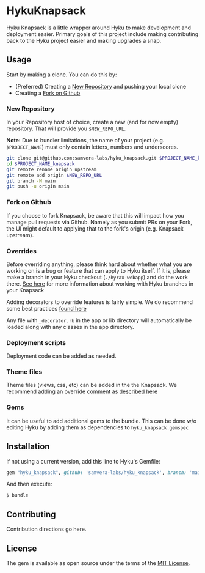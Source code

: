 # HykuKnapsack
Hyku Knapsack is a little wrapper around Hyku to make development and deployment easier. Primary goals of this project include making contributing back to the Hyku project easier and making upgrades a snap.

## Usage

Start by making a clone.  You can do this by:

- (Preferred) Creating a [New Repository](#new-repository) and pushing your local clone 
- Creating a [Fork on Github](#fork-on-github)

### New Repository

In your Repository host of choice, create a new (and for now empty) repository.  That will provide you `$NEW_REPO_URL`.  

**Note:** Due to bundler limitations, the name of your project (e.g. `$PROJECT_NAME`) must only contain letters, numbers and underscores.

```bash
git clone git@github.com:samvera-labs/hyku_knapsack.git $PROJECT_NAME_knapsack
cd $PROJECT_NAME_knapsack
git remote rename origin upstream
git remote add origin $NEW_REPO_URL
git branch -M main
git push -u origin main
```

### Fork on Github

If you choose to fork Knapsack, be aware that this will impact how you manage pull requests via Github.  Namely as you submit PRs on your Fork, the UI might default to applying that to the fork's origin (e.g. Knapsack upstream).

### Overrides
Before overriding anything, please think hard about whether what you are working on is a bug or feature that can apply to Hyku itself. If it is, please make a branch in your Hyku checkout (`./hyrax-webapp`) and do the work there. [See here](https://github.com/samvera-labs/hyku_knapsack/wiki/Hyku-Branches) for more information about working with Hyku branches in your Knapsack

Adding decorators to override features is fairly simple. We do recommend some best practices [found here](https://github.com/samvera-labs/hyku_knapsack/wiki/Decorators-and-Overrides)

Any file with `_decorator.rb` in the app or lib directory will automatically be loaded along with any classes in the app directory.

### Deployment scripts

Deployment code can be added as needed.

### Theme files

Theme files (views, css, etc) can be added in the the Knapsack. We recommend adding an override comment as [described here](https://github.com/samvera-labs/hyku_knapsack/wiki/Decorators-and-Overrides)

### Gems

It can be useful to add additional gems to the bundle. This can be done w/o editing Hyku by adding them as dependencies to `hyku_knapsack.gemspec`

## Installation
If not using a current version, add this line to Hyku's Gemfile:

```ruby
gem "hyku_knapsack", github: 'samvera-labs/hyku_knapsack', branch: 'main'
```

And then execute:
```bash
$ bundle
```

## Contributing
Contribution directions go here.

## License
The gem is available as open source under the terms of the [MIT License](https://opensource.org/licenses/MIT).
